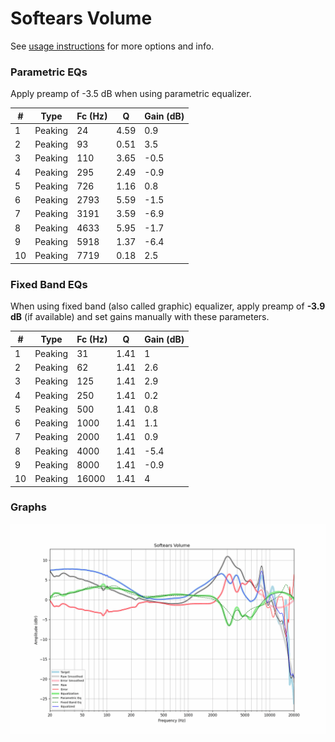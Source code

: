 # Softears Volume
See [usage instructions](https://github.com/jaakkopasanen/AutoEq#usage) for more options and info.

### Parametric EQs
Apply preamp of -3.5 dB when using parametric equalizer.

|   # | Type    |   Fc (Hz) |    Q |   Gain (dB) |
|-----|---------|-----------|------|-------------|
|   1 | Peaking |        24 | 4.59 |         0.9 |
|   2 | Peaking |        93 | 0.51 |         3.5 |
|   3 | Peaking |       110 | 3.65 |        -0.5 |
|   4 | Peaking |       295 | 2.49 |        -0.9 |
|   5 | Peaking |       726 | 1.16 |         0.8 |
|   6 | Peaking |      2793 | 5.59 |        -1.5 |
|   7 | Peaking |      3191 | 3.59 |        -6.9 |
|   8 | Peaking |      4633 | 5.95 |        -1.7 |
|   9 | Peaking |      5918 | 1.37 |        -6.4 |
|  10 | Peaking |      7719 | 0.18 |         2.5 |

### Fixed Band EQs
When using fixed band (also called graphic) equalizer, apply preamp of **-3.9 dB** (if available) and set gains manually with these parameters.

|   # | Type    |   Fc (Hz) |    Q |   Gain (dB) |
|-----|---------|-----------|------|-------------|
|   1 | Peaking |        31 | 1.41 |         1   |
|   2 | Peaking |        62 | 1.41 |         2.6 |
|   3 | Peaking |       125 | 1.41 |         2.9 |
|   4 | Peaking |       250 | 1.41 |         0.2 |
|   5 | Peaking |       500 | 1.41 |         0.8 |
|   6 | Peaking |      1000 | 1.41 |         1.1 |
|   7 | Peaking |      2000 | 1.41 |         0.9 |
|   8 | Peaking |      4000 | 1.41 |        -5.4 |
|   9 | Peaking |      8000 | 1.41 |        -0.9 |
|  10 | Peaking |     16000 | 1.41 |         4   |

### Graphs
![](./Softears%20Volume.png)
